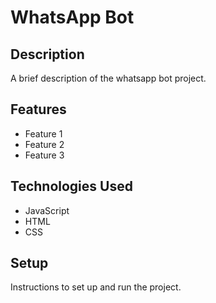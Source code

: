 # WhatsApp Bot

## Description

A brief description of the whatsapp bot project.

## Features

- Feature 1
- Feature 2
- Feature 3

## Technologies Used

- JavaScript
- HTML
- CSS

## Setup

Instructions to set up and run the project.
